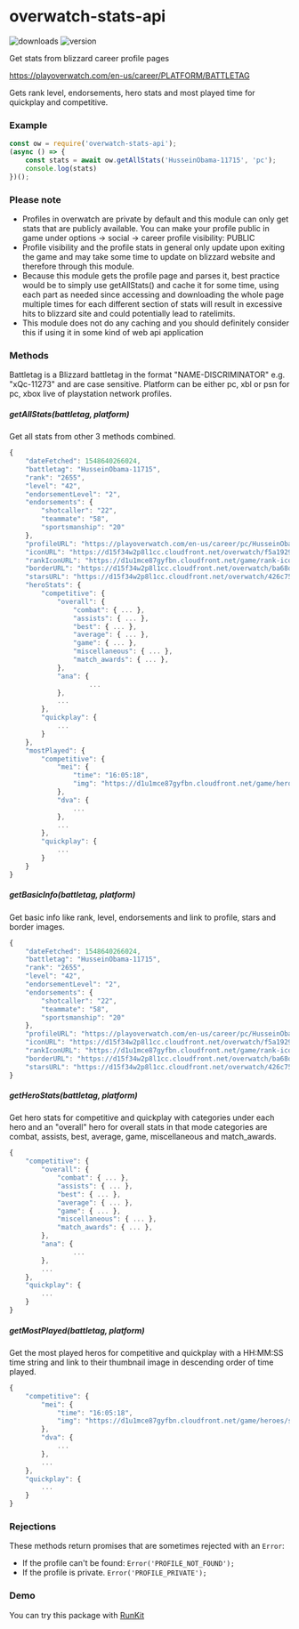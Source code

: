 # overwatch-stats-api

![downloads](https://img.shields.io/npm/dt/overwatch-stats-api.svg?style=flat)
![version](https://img.shields.io/npm/v/overwatch-stats-api.svg?style=flat)


Get stats from blizzard career profile pages

https://playoverwatch.com/en-us/career/PLATFORM/BATTLETAG

Gets rank level, endorsements, hero stats and most played time for quickplay and competitive.

### Example
```js
const ow = require('overwatch-stats-api');
(async () => {
	const stats = await ow.getAllStats('HusseinObama-11715', 'pc');
	console.log(stats)
})();
```

### Please note
 - Profiles in overwatch are private by default and this module can only get stats that are publicly available. You can make your profile public in game under options -> social -> career profile visibility: PUBLIC
 - Profile visibility and the profile stats in general only update upon exiting the game and may take some time to update on blizzard website and therefore through this module.
 - Because this module gets the profile page and parses it, best practice would be to simply use getAllStats() and cache it for some time, using each part as needed since accessing and downloading the whole page multiple times for each different section of stats will result in excessive hits to blizzard site and could potentially lead to ratelimits.
 - This module does not do any caching and you should definitely consider this if using it in some kind of web api application 

### Methods
Battletag is a Blizzard battletag in the format "NAME-DISCRIMINATOR" e.g. "xQc-11273" and are case sensitive.
Platform can be either pc, xbl or psn for pc, xbox live of playstation network profiles.

##### getAllStats(battletag, platform)
Get all stats from other 3 methods combined.
```js
{
    "dateFetched": 1548640266024,
    "battletag": "HusseinObama-11715",
    "rank": "2655",
    "level": "42",
    "endorsementLevel": "2",
    "endorsements": {
        "shotcaller": "22",
        "teammate": "58",
        "sportsmanship": "20"
    },
    "profileURL": "https://playoverwatch.com/en-us/career/pc/HusseinObama-11715",
    "iconURL": "https://d15f34w2p8l1cc.cloudfront.net/overwatch/f5a1929df2af047300e2fe438c1a6ee6a349b47c82a86198540ca43e89ed5ceb.png",
    "rankIconURL": "https://d1u1mce87gyfbn.cloudfront.net/game/rank-icons/rank-PlatinumTier.png",
    "borderURL": "https://d15f34w2p8l1cc.cloudfront.net/overwatch/ba68d2c0f1b55e1991161cb1f88f369b97311452564b200ea1da226eb493e2e8.png",
    "starsURL": "https://d15f34w2p8l1cc.cloudfront.net/overwatch/426c754c76cd12e6aacd30293a67363571341eea37880df549d3e02015a588fe.png",
	"heroStats": {
		"competitive": {
			"overall": {
				"combat": { ... },
				"assists": { ... },
				"best": { ... },
				"average": { ... },
				"game": { ... },
				"miscellaneous": { ... },
				"match_awards": { ... },
			},
			"ana": {
					...
			},
			...
		},
		"quickplay": {
			...
		}
	},
	"mostPlayed": {
		"competitive": {
			"mei": {
				"time": "16:05:18",
				"img": "https://d1u1mce87gyfbn.cloudfront.net/game/heroes/small/0x02E00000000000DD.png"
			},
			"dva": {
				...
			},
			...
		},
		"quickplay": {
			...
		}
	}
}
```

##### getBasicInfo(battletag, platform)
Get basic info like rank, level, endorsements and link to profile, stars and border images.
```js
{
    "dateFetched": 1548640266024,
    "battletag": "HusseinObama-11715",
    "rank": "2655",
    "level": "42",
    "endorsementLevel": "2",
    "endorsements": {
        "shotcaller": "22",
        "teammate": "58",
        "sportsmanship": "20"
    },
    "profileURL": "https://playoverwatch.com/en-us/career/pc/HusseinObama-11715",
    "iconURL": "https://d15f34w2p8l1cc.cloudfront.net/overwatch/f5a1929df2af047300e2fe438c1a6ee6a349b47c82a86198540ca43e89ed5ceb.png",
    "rankIconURL": "https://d1u1mce87gyfbn.cloudfront.net/game/rank-icons/rank-PlatinumTier.png",
    "borderURL": "https://d15f34w2p8l1cc.cloudfront.net/overwatch/ba68d2c0f1b55e1991161cb1f88f369b97311452564b200ea1da226eb493e2e8.png",
    "starsURL": "https://d15f34w2p8l1cc.cloudfront.net/overwatch/426c754c76cd12e6aacd30293a67363571341eea37880df549d3e02015a588fe.png"
}
```


##### getHeroStats(battletag, platform)
Get hero stats for competitive and quickplay with categories under each hero and an "overall" hero for overall stats in that mode
categories are combat, assists, best, average, game, miscellaneous and match_awards.
```js
{
	"competitive": {
		"overall": {
			"combat": { ... },
			"assists": { ... },
			"best": { ... },
			"average": { ... },
			"game": { ... },
			"miscellaneous": { ... },
			"match_awards": { ... },
		},
		"ana": {
				...
		},
		...
	},
	"quickplay": {
		...
	}
}
```


##### getMostPlayed(battletag, platform)
Get the most played heros for competitive and quickplay with a HH:MM:SS time string and link to their thumbnail image in descending order of time played.
```js
{
	"competitive": {
		"mei": {
			"time": "16:05:18",
			"img": "https://d1u1mce87gyfbn.cloudfront.net/game/heroes/small/0x02E00000000000DD.png"
		},
		"dva": {
			...
		},
		...
	},
	"quickplay": {
		...
	}
}
```

### Rejections
These methods return promises that are sometimes rejected with an `Error`:
- If the profile can't be found: `Error('PROFILE_NOT_FOUND');`
- If the profile is private. `Error('PROFILE_PRIVATE');`

### Demo
You can try this package with [RunKit](https://npm.runkit.com/overwatch-stats-api)
